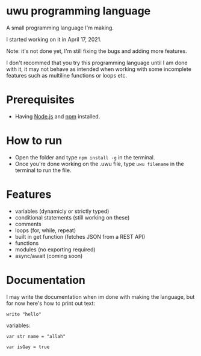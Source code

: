 # uwu programming language

A small programming language I'm making.

I started working on it in April 17, 2021.

Note: it's not done yet, I'm still fixing the bugs and adding more features.

I don't recommed that you try this programming language until I am done with it, it may not behave as intended when working with some incomplete features such as multiline functions or loops etc.

# Prerequisites

- Having [Node.js](https://nodejs.org/en/) and [npm](https://www.npmjs.com/) installed.

# How to run

- Open the folder and type `npm install -g` in the terminal.
- Once you're done working on the .uwu file, type `uwu filename` in the terminal to run the file.

# Features

- variables (dynamicly or strictly typed)
- conditional statements (still working on these)
- comments
- loops (for, while, repeat)
- built in get function (fetches JSON from a REST API)
- functions
- modules (no exporting required)
- async/await (coming soon)

# Documentation

I may write the documentation when im done with making the language, but for now here's how to print out text:

```
write "hello"
```

variables:

```
var str name = "allah"

var isGay = true
```